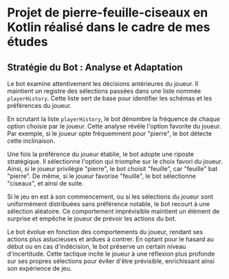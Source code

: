 # Projet de pierre-feuille-ciseaux en Kotlin réalisé dans le cadre de mes études

## Stratégie du Bot : Analyse et Adaptation

Le bot examine attentivement les décisions antérieures du joueur. Il maintient un registre des sélections passées dans une liste nommée `playerHistory`. Cette liste sert de base pour identifier les schémas et les préférences du joueur.

En scrutant la liste `playerHistory`, le bot dénombre la fréquence de chaque option choisie par le joueur. Cette analyse révèle l'option favorite du joueur. Par exemple, si le joueur opte fréquemment pour "pierre", le bot détecte cette inclinaison.

Une fois la préférence du joueur établie, le bot adopte une riposte stratégique. Il sélectionne l'option qui triomphe sur le choix favori du joueur. Ainsi, si le joueur privilégie "pierre", le bot choisit "feuille", car "feuille" bat "pierre". De même, si le joueur favorise "feuille", le bot sélectionne "ciseaux", et ainsi de suite.

Si le jeu en est à son commencement, ou si les sélections du joueur sont uniformément distribuées sans préférence notable, le bot recourt à une sélection aléatoire. Ce comportement imprévisible maintient un élément de surprise et empêche le joueur de prévoir les actions du bot.

Le bot évolue en fonction des comportements du joueur, rendant ses actions plus astucieuses et ardues à contrer. En optant pour le hasard au début ou en cas d'indécision, le bot préserve un certain niveau d'incertitude. Cette tactique incite le joueur à une réflexion plus profonde sur ses propres sélections pour éviter d'être prévisible, enrichissant ainsi son expérience de jeu.